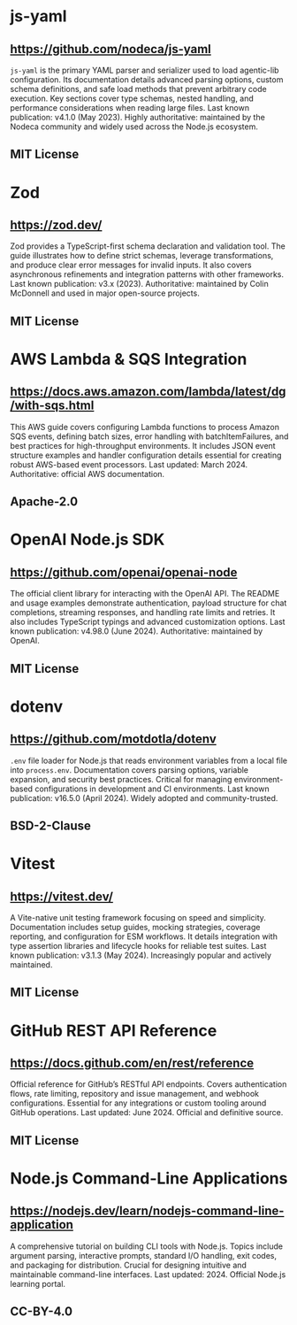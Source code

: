 # js-yaml
## https://github.com/nodeca/js-yaml
`js-yaml` is the primary YAML parser and serializer used to load agentic-lib configuration. Its documentation details advanced parsing options, custom schema definitions, and safe load methods that prevent arbitrary code execution. Key sections cover type schemas, nested handling, and performance considerations when reading large files.
Last known publication: v4.1.0 (May 2023). Highly authoritative: maintained by the Nodeca community and widely used across the Node.js ecosystem.
## MIT License

# Zod
## https://zod.dev/
Zod provides a TypeScript-first schema declaration and validation tool. The guide illustrates how to define strict schemas, leverage transformations, and produce clear error messages for invalid inputs. It also covers asynchronous refinements and integration patterns with other frameworks.
Last known publication: v3.x (2023). Authoritative: maintained by Colin McDonnell and used in major open-source projects.
## MIT License

# AWS Lambda & SQS Integration
## https://docs.aws.amazon.com/lambda/latest/dg/with-sqs.html
This AWS guide covers configuring Lambda functions to process Amazon SQS events, defining batch sizes, error handling with batchItemFailures, and best practices for high-throughput environments. It includes JSON event structure examples and handler configuration details essential for creating robust AWS-based event processors.
Last updated: March 2024. Authoritative: official AWS documentation.
## Apache-2.0

# OpenAI Node.js SDK
## https://github.com/openai/openai-node
The official client library for interacting with the OpenAI API. The README and usage examples demonstrate authentication, payload structure for chat completions, streaming responses, and handling rate limits and retries. It also includes TypeScript typings and advanced customization options.
Last known publication: v4.98.0 (June 2024). Authoritative: maintained by OpenAI.
## MIT License

# dotenv
## https://github.com/motdotla/dotenv
`.env` file loader for Node.js that reads environment variables from a local file into `process.env`. Documentation covers parsing options, variable expansion, and security best practices. Critical for managing environment-based configurations in development and CI environments.
Last known publication: v16.5.0 (April 2024). Widely adopted and community-trusted.
## BSD-2-Clause

# Vitest
## https://vitest.dev/
A Vite-native unit testing framework focusing on speed and simplicity. Documentation includes setup guides, mocking strategies, coverage reporting, and configuration for ESM workflows. It details integration with type assertion libraries and lifecycle hooks for reliable test suites.
Last known publication: v3.1.3 (May 2024). Increasingly popular and actively maintained.
## MIT License

# GitHub REST API Reference
## https://docs.github.com/en/rest/reference
Official reference for GitHub’s RESTful API endpoints. Covers authentication flows, rate limiting, repository and issue management, and webhook configurations. Essential for any integrations or custom tooling around GitHub operations.
Last updated: June 2024. Official and definitive source.
## MIT License

# Node.js Command-Line Applications
## https://nodejs.dev/learn/nodejs-command-line-application
A comprehensive tutorial on building CLI tools with Node.js. Topics include argument parsing, interactive prompts, standard I/O handling, exit codes, and packaging for distribution. Crucial for designing intuitive and maintainable command-line interfaces.
Last updated: 2024. Official Node.js learning portal.
## CC-BY-4.0